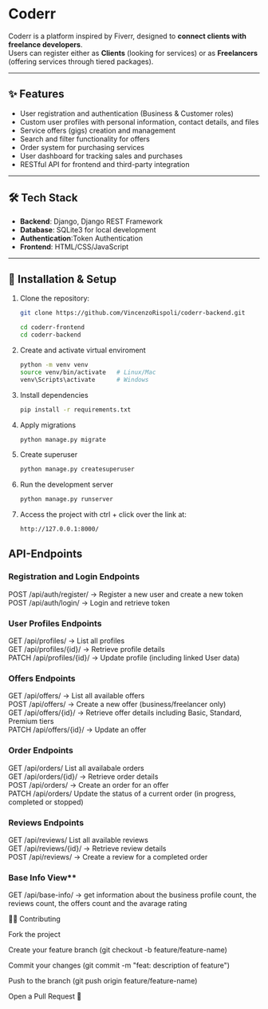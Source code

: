 # Coderr

Coderr is a platform inspired by Fiverr, designed to **connect clients with freelance developers**.  
Users can register either as **Clients** (looking for services) or as **Freelancers** (offering services through tiered packages).

---

## ✨ Features

- User registration and authentication (Business & Customer roles)
- Custom user profiles with personal information, contact details, and files
- Service offers (gigs) creation and management
- Search and filter functionality for offers
- Order system for purchasing services
- User dashboard for tracking sales and purchases
- RESTful API for frontend and third-party integration

---

## 🛠️ Tech Stack

- **Backend**: Django, Django REST Framework
- **Database**: SQLite3 for local development
- **Authentication**:Token Authentication
- **Frontend**: HTML/CSS/JavaScript

---

## 🚀 Installation & Setup

1. Clone the repository:
   ```bash
   git clone https://github.com/VincenzoRispoli/coderr-backend.git

   cd coderr-frontend
   cd coderr-backend

2. Create and activate virtual enviroment
   ```bash
   python -m venv venv
   source venv/bin/activate   # Linux/Mac
   venv\Scripts\activate      # Windows

3. Install dependencies
   ```bash
   pip install -r requirements.txt

4. Apply migrations
   ```bash
   python manage.py migrate

5. Create  superuser
   ```bash
   python manage.py createsuperuser

6. Run the development server
   ```bash
   python manage.py runserver

7. Access the project with ctrl + click over the link at: 
   ```bash
   http://127.0.0.1:8000/


## API-Endpoints

### Registration and Login Endpoints<br>
POST /api/auth/register/ → Register a new user and create a new token<br>
POST /api/auth/login/ → Login and retrieve token

### User Profiles Endpoints<br>
GET /api/profiles/ → List all profiles<br>
GET /api/profiles/{id}/ → Retrieve profile details<br>
PATCH /api/profiles/{id}/ → Update profile (including linked User data)

### Offers Endpoints<br>
GET /api/offers/ → List all available offers<br>
POST /api/offers/ → Create a new offer (business/freelancer only)<br>
GET /api/offers/{id}/ → Retrieve offer details including Basic, Standard, Premium tiers<br>
PATCH /api/offers/{id}/ → Update an offer

### Order Endpoints<br>
GET /api/orders/ List all availabale orders<br>
GET /api/orders/{id}/ → Retrieve order details<br>
POST /api/orders/ → Create an order for an offer<br>
PATCH /api/orders/ Update the status of a current order (in progress, completed or stopped)

### Reviews Endpoints<br>
GET /api/reviews/ List all available reviews<br>
GET /api/reviews/{id}/ → Retrieve review details<br>
POST /api/reviews/ → Create a review for a completed order

### Base Info View**<br>
GET /api/base-info/ → get information about the business profile count, the reviews count, the offers count and the avarage rating

👨‍💻 Contributing

Fork the project

Create your feature branch (git checkout -b feature/feature-name)

Commit your changes (git commit -m "feat: description of feature")

Push to the branch (git push origin feature/feature-name)

Open a Pull Request 🚀
